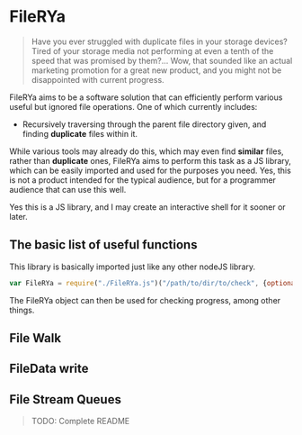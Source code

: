 # FileRYa

> Have you ever struggled with duplicate files in your storage devices? Tired of your storage media not performing at even a tenth of the speed that was promised by them?...
Wow, that sounded like an actual marketing promotion for a great new product, and you might not be disappointed with current progress.

FileRYa aims to be a software solution that can efficiently perform various useful but ignored file operations. One of which currently includes:

- Recursively traversing through the parent file directory given, and finding **duplicate** files within it.

While various tools may already do this, which may even find **similar** files, rather than **duplicate** ones, FileRYa aims to perform this task as a JS library, which can be easily imported and used for the purposes you need. Yes, this is not a product intended for the typical audience, but for a programmer audience that can use this well.

Yes this is a JS library, and I may create an interactive shell for it sooner or later.

## The basic list of useful functions

This library is basically imported just like any other nodeJS library.

```js
var FileRYa = require("./FileRYa.js")("/path/to/dir/to/check", {optional:configurations});
```

The FileRYa object can then be used for checking progress, among other things.

## File Walk

## FileData write

## File Stream Queues

> TODO: Complete README
